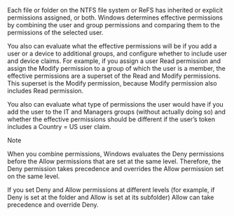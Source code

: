Each file or folder on the NTFS file system or ReFS has inherited or explicit permissions assigned, or both. Windows determines effective permissions by combining the user and group permissions and comparing them to the permissions of the selected user.

You also can evaluate what the effective permissions will be if you add a user or a device to additional groups, and configure whether to include user and device claims. For example, if you assign a user Read permission and assign the Modify permission to a group of which the user is a member, the effective permissions are a superset of the Read and Modify permissions. This superset is the Modify permission, because Modify permission also includes Read permission.

You also can evaluate what type of permissions the user would have if you add the user to the IT and Managers groups (without actually doing so) and whether the effective permissions should be different if the user’s token includes a Country = US user claim.

> [!NOTE]
> When you combine permissions, Windows evaluates the Deny permissions before the Allow permissions that are set at the same level. Therefore, the Deny permission takes precedence and overrides the Allow permission set on the same level.

If you set Deny and Allow permissions at different levels (for example, if Deny is set at the folder and Allow is set at its subfolder) Allow can take precedence and override Deny.
